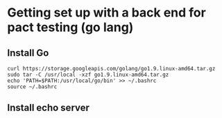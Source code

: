 # Getting set up with a back end for pact testing (go lang)

## Install Go

```
curl https://storage.googleapis.com/golang/go1.9.linux-amd64.tar.gz
sudo tar -C /usr/local -xzf go1.9.linux-amd64.tar.gz
echo 'PATH=$PATH:/usr/local/go/bin' >> ~/.bashrc
source ~/.bashrc
```

## Install echo server

